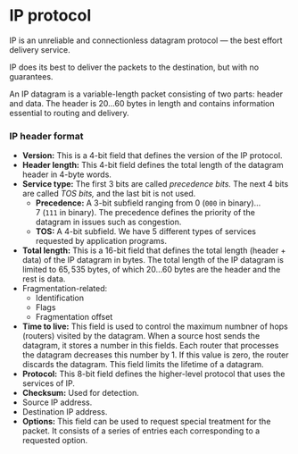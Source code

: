 <!-- KaTeX -->
<script
  type="text/javascript"
  src="http://cdn.mathjax.org/mathjax/latest/MathJax.js?config=TeX-AMS-MML_HTMLorMML">
</script>
<script type="text/x-mathjax-config">
  MathJax.Hub.Config({ tex2jax: { inlineMath: [['$', '$']] }, messageStyle: 'none' });
</script>

# IP protocol

IP is an unreliable and connectionless datagram protocol &mdash; the best effort
delivery service.

IP does its best to deliver the packets to the destination, but with no
guarantees.

An IP datagram is a variable-length packet consisting of two parts: header and
data. The header is $20 \dots 60 \ \textsf{bytes}$ in length and contains
information essential to routing and delivery.

### IP header format

- **Version:** This is a 4-bit field that defines the version of the IP
  protocol.
- **Header length:** This 4-bit field defines the total length of the datagram
  header in 4-byte words.
- **Service type:** The first $3 \ \textsf{bits}$ are called
  *precedence bits.* The next $4 \ \textsf{bits}$ are called *TOS bits,* and the
  last bit is not used.
  - **Precedence:** A 3-bit subfield ranging from
    $0 \ (\texttt{000} \ \textsf{in binary}) \dots 7 \ (\texttt{111} \ \textsf{in binary})$.
    The precedence defines the priority of the datagram in issues such as
    congestion.
  - **TOS:** A 4-bit subfield. We have 5 different types of services requested
    by application programs.
- **Total length:** This is a 16-bit field that defines the total length
  (header + data) of the IP datagram in bytes. The total length of the IP
  datagram is limited to $65,535 \ \textsf{bytes}$, of which
  $20 \dots 60 \ \textsf{bytes}$ are the header and the rest is data.
- Fragmentation-related:
  - Identification
  - Flags
  - Fragmentation offset
- **Time to live:** This field is used to control the maximum numbner of hops
  (routers) visited by the datagram. When a source host sends the datagram, it
  stores a number in this fields. Each router that processes the datagram
  decreases this number by 1. If this value is zero, the router discards the
  datagram. This field limits the lifetime of a datagram.
- **Protocol:** This 8-bit field defines the higher-level protocol that uses the
  services of IP.
- **Checksum:** Used for detection.
- Source IP address.
- Destination IP address.
- **Options:** This field can be used to request special treatment for the
  packet. It consists of a series of entries each corresponding to a requested
  option.
